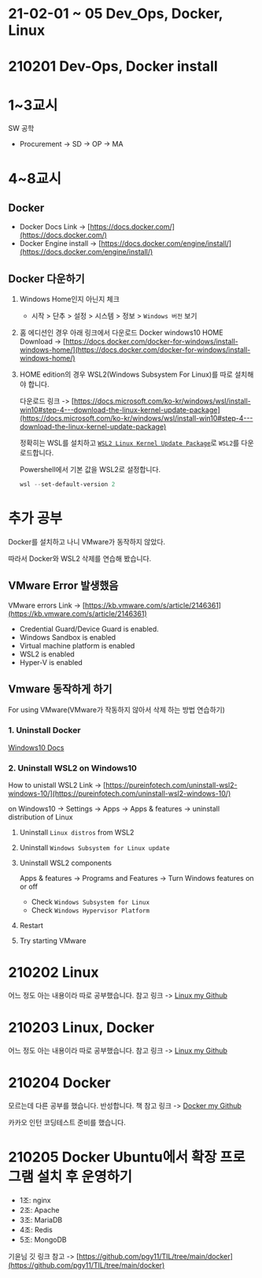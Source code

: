 # 21-02-01 ~ 05 Dev_Ops, Docker, Linux

# 210201 Dev-Ops, Docker install

# 1~3교시

SW 공학
- Procurement -> SD -> OP -> MA

# 4~8교시

## Docker

- Docker Docs Link -> [https://docs.docker.com/](https://docs.docker.com/)
- Docker Engine install -> [https://docs.docker.com/engine/install/](https://docs.docker.com/engine/install/)

## Docker 다운하기

1. Windows Home인지 아닌지 체크
   - 시작 > 단추 > 설정 > 시스템 > 정보 > `Windows 버전` 보기

2. 홈 에디션인 경우 아래 링크에서 다운로드
   Docker windows10 HOME Download -> [https://docs.docker.com/docker-for-windows/install-windows-home/](https://docs.docker.com/docker-for-windows/install-windows-home/)

3. HOME edition의 경우 WSL2(Windows Subsystem For Linux)를 따로 설치해야 합니다.

   다운로드 링크 -> [https://docs.microsoft.com/ko-kr/windows/wsl/install-win10#step-4---download-the-linux-kernel-update-package](https://docs.microsoft.com/ko-kr/windows/wsl/install-win10#step-4---download-the-linux-kernel-update-package)

   정확히는 WSL를 설치하고 [`WSL2 Linux Kernel Update Package`](https://docs.microsoft.com/ko-kr/windows/wsl/install-win10#step-4---download-the-linux-kernel-update-package)로 `WSL2`를 다운로드합니다.

   Powershell에서 기본 값을 WSL2로 설정합니다.

   ```powershell
   wsl --set-default-version 2
   ```

# 추가 공부

Docker를 설치하고 나니 VMware가 동작하지 않았다.

따라서 Docker와 WSL2 삭제를 연습해 봤습니다.

## VMware Error 발생했음

VMware errors Link -> [https://kb.vmware.com/s/article/2146361](https://kb.vmware.com/s/article/2146361)

- Credential Guard/Device Guard is enabled.
- Windows Sandbox is enabled
- Virtual machine platform is enabled
- WSL2 is enabled
- Hyper-V is enabled

## Vmware 동작하게 하기

For using VMware(VMware가 작동하지 않아서 삭제 하는 방법 연습하기)

### 1. Uninstall Docker

[Windows10 Docs](https://docs.microsoft.com/en-us/virtualization/windowscontainers/manage-docker/configure-docker-daemon#how-to-uninstall-docker)

### 2. Uninstall WSL2 on Windows10

How to unistall WSL2 Link -> [https://pureinfotech.com/uninstall-wsl2-windows-10/](https://pureinfotech.com/uninstall-wsl2-windows-10/)

on Windows10 -> Settings -> Apps -> Apps & features -> uninstall distribution of Linux

1. Uninstall `Linux distros` from WSL2
2. Uninstall `Windows Subsystem for Linux update`
3. Uninstall WSL2 components
   
   Apps & features -> Programs and Features -> Turn Windows features on or off
   - Check `Windows Subsystem for Linux`
   - Check `Windows Hypervisor Platform`
4. Restart
5. Try starting VMware

# 210202 Linux

어느 정도 아는 내용이라 따로 공부했습니다. 참고 링크 -> [Linux my Github](https://github.com/wansang93/OS_Cloud/blob/master/%EC%9D%B4%EA%B2%83%EC%9D%B4%20%EB%A6%AC%EB%88%85%EC%8A%A4%EB%8B%A4/README.md)

# 210203 Linux, Docker

어느 정도 아는 내용이라 따로 공부했습니다. 참고 링크 -> [Linux my Github](https://github.com/wansang93/OS_Cloud/blob/master/%EC%9D%B4%EA%B2%83%EC%9D%B4%20%EB%A6%AC%EB%88%85%EC%8A%A4%EB%8B%A4/README.md)

# 210204 Docker

모르는데 다른 공부를 했습니다. 반성합니다. 책 참고 링크 -> [Docker my Github](https://github.com/wansang93/OS_Cloud/blob/master/%EB%8F%84%EC%BB%A4_%EC%BF%A0%EB%B2%84%EB%84%A4%ED%8B%B0%EC%8A%A4/README.md)

카카오 인턴 코딩테스트 준비를 했습니다.

# 210205 Docker Ubuntu에서 확장 프로그램 설치 후 운영하기

- 1조: nginx
- 2조: Apache
- 3조: MariaDB
- 4조: Redis
- 5조: MongoDB

기윤님 깃 링크 참고 -> [https://github.com/pgy11/TIL/tree/main/docker](https://github.com/pgy11/TIL/tree/main/docker)
